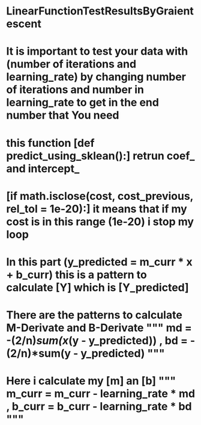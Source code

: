 # LinearFunctionTestResultsByGraientescent
# It is important to test your data with (number of iterations and learning_rate) by changing number of iterations and number in learning_rate to get in the end number that You need
# this function [def predict_using_sklean():] retrun coef_ and intercept_
# [if math.isclose(cost, cost_previous, rel_tol = 1e-20):] it means that if my cost is in this range (1e-20) i stop my loop
# In this part (y_predicted = m_curr * x + b_curr) this is a pattern to calculate [Y] which is  [Y_predicted]
# There are the patterns to calculate M-Derivate and B-Derivate """ md = -(2/n)*sum(x*(y - y_predicted)) , bd = -(2/n)*sum(y - y_predicted) """
# Here i calculate my [m] an [b] """ m_curr = m_curr - learning_rate * md , b_curr = b_curr - learning_rate * bd """
